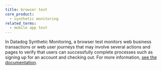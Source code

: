 ```yaml
---
title: browser test
core_product:
  - synthetic monitoring
related_terms:
  - mobile app test
---
```

In Datadog Synthetic Monitoring, a browser test monitors web business transactions or web user journeys that may involve several actions and pages to verify that users can successfully complete processes such as signing up for an account and checking out. For more information, <a href="/synthetics/browser_tests/">see the documentation</a>.